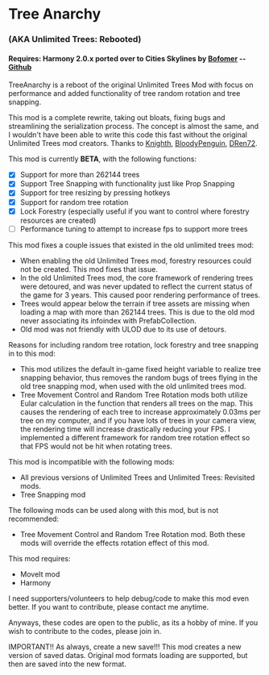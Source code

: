 # Tree Anarchy 
### __(AKA Unlimited Trees: Rebooted)__

#### Requires: Harmony 2.0.x ported over to Cities Skylines by [Bofomer](https://github.com/boformer) -- [Github](https://github.com/boformer/CitiesHarmony)

TreeAnarchy is a reboot of the original Unlimited Trees Mod with focus on performance and added functionality of tree random rotation and tree snapping.

This mod is a complete rewrite, taking out bloats, fixing bugs and streamlining the serialization process. The concept is almost the same, and I wouldn't have been able to write this code this fast without the original Unlimited Trees mod creators. Thanks to
[Knighth](https://github.com/Knighth/TreeUnlimiter), 
[BloodyPenguin](https://github.com/bloodypenguin), 
[DRen72](https://steamcommunity.com/id/DRen72/myworkshopfiles/?appid=255710).

This mod is currently __BETA__, with the following functions:
- [x] Support for more than 262144 trees
- [x] Support Tree Snapping with functionality just like Prop Snapping
- [x] Support for tree resizing by pressing hotkeys
- [x] Support for random tree rotation
- [x] Lock Forestry (especially useful if you want to control where forestry resources are created)
- [ ] Performance tuning to attempt to increase fps to support more trees

This mod fixes a couple issues that existed in the old unlimited trees mod:
- When enabling the old Unlimited Trees mod, forestry resources could not be created. This mod fixes that issue.
- In the old Unlimited Trees mod, the core framework of rendering trees were detoured, and was never updated to reflect the current status of the game for 3 years. This caused poor rendering performance of trees.
- Trees would appear below the terrain if tree assets are missing when loading a map with more than 262144 trees. This is due to the old mod never associating its infoindex with PrefabCollection.
- Old mod was not friendly with ULOD due to its use of detours.

Reasons for including random tree rotation, lock forestry and tree snapping in to this mod:
- This mod utilizes the default in-game fixed height variable to realize tree snapping behavior, thus removes the random bugs of trees flying in the old tree snapping mod, when used with the old unlimited trees mod.
- Tree Movement Control and Random Tree Rotation mods both utilize Eular calculation in the function that renders all trees on the map. This causes the rendering of each tree to increase approximately 0.03ms per tree on my computer, and if you have lots of trees in your camera view, the rendering time will increase drastically reducing your FPS. I implemented a different framework for random tree rotation effect so that FPS would not be hit when rotating trees.

This mod is incompatible with the following mods:
- All previous versions of Unlimited Trees and Unlimited Trees: Revisited mods.
- Tree Snapping mod

The following mods can be used along with this mod, but is not recommended:
- Tree Movement Control and Random Tree Rotation mod. Both these mods will override the effects rotation effect of this mod.

This mod requires:
- MoveIt mod
- Harmony

I need supporters/volunteers to help debug/code to make this mod even better. If you want to contribute, please contact me anytime.

Anyways, these codes are open to the public, as its a hobby of mine. If you wish to contribute to the codes, please join in.

IMPORTANT!! As always, create a new save!!! This mod creates a new version of saved datas. Original mod formats loading are supported, but then are saved into the new format.

